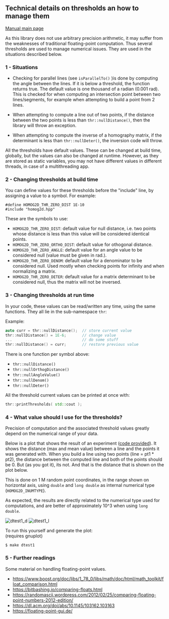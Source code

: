 ## Technical details on thresholds an how to manage them

[Manual main page](homog2d_manual.md)

As this library does not use arbitrary precision arithmetic, it may suffer from the weaknesses of traditional floating-point computation.
Thus several thresholds are used to manage numerical issues.
They are used in the situations described below.

### 1 - Situations

* Checking for parallel lines (see `isParallelTo()` )is done by computing the angle between the lines.
If it is below a threshold, the function returns true.
The default value is one thousand of a radian (0.001 rad).
This is checked for when computing an intersection point between two lines/segments, for example when attempting to build a point from 2 lines.

* When attempting to compute a line out of two points, if the distance between the two points is less than `thr::nullDistance()`,
then the library will throw an exception.

* When attempting to compute the inverse of a homography matrix, if the determinant is less
than `thr::nullDeter()`, the inversion code will throw.

All the thresholds have default values.
These can be changed at build time, globally, but the values can also be changed at runtime.
However, as they are stored as static variables, you may not have different values in different threads, in case of a multithreading app.


### 2 - Changing thresholds at build time

You can define values for these thresholds before the "include" line, by assigning a value to a symbol.
For example:
```
#define HOMOG2D_THR_ZERO_DIST 1E-10
#include "homog2d.hpp"
```

These are the symbols to use:

* `HOMOG2D_THR_ZERO_DIST`: default value for null distance, i.e. two points whose distance is less than this value will be considered identical points.
* `HOMOG2D_THR_ZERO_ORTHO_DIST`: default value for othogonal distance.
* `HOMOG2D_THR_ZERO_ANGLE`: default value for an angle value to be considered null (value must be given in rad.).
* `HOMOG2D_THR_ZERO_DENOM`: default value for a denominator to be considered null. Used mostly when checking points for infinity and when normalizing a matrix.
* `HOMOG2D_THR_ZERO_DETER`: default value for a matrix determinant to be considered null, thus the matrix will not be inversed.

### 3 - Changing thresholds at run time

In your code, these values can be read/written any time, using the same functions.
They all lie in the sub-namespace `thr`:

Example:
```C++
auto curr = thr::nullDistance();  // store current value
thr::nullDistance() = 1E-6;       // change value
...                               // do some stuff
thr::nullDistance() = curr;       // restore previous value
```

There is one function per symbol above:
* `thr::nullDistance()`
* `thr::nullOrthogDistance()`
* `thr::nullAngleValue()`
* `thr::nullDenom()`
* `thr::nullDeter()`

All the threshold current values can be printed at once with:

```C++
thr::printThresholds( std::cout );
```


### 4 - What value should I use for the thresholds?

Precision of computation and the associated threshold values greatly depend on the numerical range of your data.

Below is a plot that shows the result of an experiment ([code provided](misc/dtest1.cpp)).
It shows the distance (max and mean value) between a line and the points it was generated with.
When you build a line using two points (line = pt1 * pt2), the distance between the computed line and both of the points should be 0.
But (as you got it), its not. And that is the distance that is shown on the plot below.

This is done on 1 M random point coordinates, in the range shown on horizontal axis,
using `double` and `long double` as internal numerical type (`HOMOG2D_INUMTYPE`).

As expected, the results are directly related to the numerical type used for computations,
and are better of approximately 10^3 when using `long double`.

![dtest1_d](img_other/dtest1_d.png)
![dtest1_l](img_other/dtest1_l.png)

To run this yourself and generate the plot:
<br>
(requires gnuplot)
```
$ make dtest1
```

### 5 - Further readings

Some material on handling floating-point values.

- https://www.boost.org/doc/libs/1_78_0/libs/math/doc/html/math_toolkit/float_comparison.html
- https://bitbashing.io/comparing-floats.html
- https://randomascii.wordpress.com/2012/02/25/comparing-floating-point-numbers-2012-edition/
- https://dl.acm.org/doi/abs/10.1145/103162.103163
- https://floating-point-gui.de/



